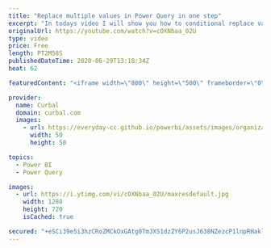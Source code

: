 ```yaml
---
title: "Replace multiple values in Power Query in one step"
excerpt: "In todays video I will show you how to conditional replace values in one step without adding new columns in Power Query, Enjoy!!  Chapters: 00:00 Intro & Problem description 00:36 Replace values the normal way 01:37 The solution Done!  Here you can download all the pbix files: https://curbal.com/donwload-center"
originalUrl: https://youtube.com/watch?v=cOXNbaa_02U
type: video
price: Free
length: PT2M58S
publishedDateTime: 2020-06-29T13:18:34Z
heat: 62

featuredContent: "<iframe width=\"800\" height=\"500\" frameborder=\"0\" src=\"https://www.youtube.com/embed/cOXNbaa_02U\" allow=\"accelerometer; autoplay; encrypted-media; gyroscope; picture-in-picture\" allowfullscreen></iframe>"

provider:
  name: Curbal
  domain: curbal.com
  images:
    - url: https://everyday-cc.github.io/powerbi/assets/images/organizations/curbal.com-50x50.jpg
      width: 50
      height: 50

topics:
  - Power BI
  - Power Query

images:
  - url: https://i.ytimg.com/vi/cOXNbaa_02U/maxresdefault.jpg
    width: 1280
    height: 720
    isCached: true

secured: "+eSCi39e5i3hzCRoZMCkOxGAtg0TmJXS1dzZY6P2usJ638NZezcP1lnpRHaklAwC1+/wEwSOQg36xMzG9a7KRQLl52WrUuWmAwFydAfi6zhxYB3PpkS/VeRXPg59mDJFKWeaq5ZcW+73eCGLrNqo2JtDgFYWyQdzHJtTSNvV4/LB98UTMtVBtA5XL+l1grzXqflc6yrBSQgCV7Y0osPFUrsJio2oxBdFnHS039Koj8/KdWt9bDJq7MHP7m6CZCMVRMghWbs1KgtZFzfCsEJas6FjRUi2imnjUCn+KHGxAHLSB+VanMg7/aM7GPkRhfiEJlNusbffdMkmJk4ZDKl3PM3Fshmm3vglckPwb2ByMmRbhqGM1LnZdH5umgEuI4+vHuEFm4ljzLGYL6zV7MmVogWCC2eezdtHHCefd0Uxkkc=;XZ9IidLJCK+oXfMrqMqAHw=="
---
```


